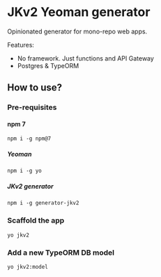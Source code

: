 # JKv2 Yeoman generator
Opinionated generator for mono-repo web apps.

Features:
- No framework. Just functions and API Gateway
- Postgres & TypeORM

## How to use?
### Pre-requisites
#### npm 7
`npm i -g npm@7`
##### Yeoman
`npm i -g yo`
##### JKv2 generator
`npm i -g generator-jkv2`

### Scaffold the app
`yo jkv2`

### Add a new TypeORM DB model
`yo jkv2:model`
